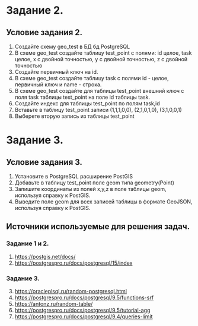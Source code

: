 # Задание 2.
## Условие задания 2.
1. Создайте схему  geo_test в БД бд PostgreSQL
2. В схеме geo_test создайте таблицу test_point с
полями:
id целое,
task целое,
x с двойной точностью,
y с двойной точностью,
z с двойной точностью
3. Создайте первичный ключ на id.
4. В схеме geo_test создайте таблицу task c полями id - целое, первичный ключ и name - строка.
5. В схеме geo_test создайте для таблицы test_point внешний ключ с поля task таблицы test_point на поле id таблицы task.
6. Создайте индекс для таблицы test_point по полям task,id
7. Вставьте в таблицу test_point записи (1,1,1,0,0), (2,1,0,1,0), (3,1,0,0,1)
8. Выберете вторую запись из таблицы test_point

# Задание 3.
## Условие задания 3.
1. Установите в PostgreSQL расширение PostGIS
2. Добавьте в таблицу test_point поле geom типа geometry(Point)
3. Запишите координаты из полей x,y,z в поле таблицы geom, используя справку к PostGIS.
4. Выведите поле geom для всех записей таблицы в формате GeoJSON, используя справку к PostGIS.

## Источники используемые для решения задач.
### Задание 1 и 2.
1. https://postgis.net/docs/
2. https://postgrespro.ru/docs/postgresql/15/index
### Задание 3.
3. https://oracleplsql.ru/random-postgresql.html
4. https://postgrespro.ru/docs/postgresql/9.5/functions-srf
5. https://antonz.ru/random-table/
6. https://postgrespro.ru/docs/postgresql/9.5/tutorial-agg
7. https://postgrespro.ru/docs/postgresql/9.4/queries-limit

